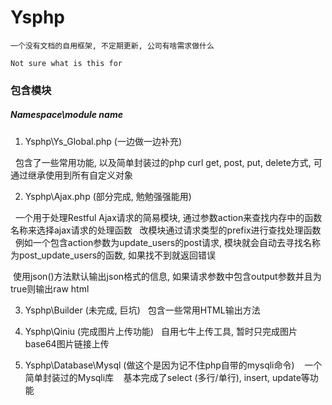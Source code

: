 # Ysphp
    一个没有文档的自用框架, 不定期更新, 公司有啥需求做什么
    
    Not sure what is this for

### 包含模块
##### Namespace\module name

1. Ysphp\Ys_Global.php (一边做一边补充)

    包含了一些常用功能, 以及简单封装过的php curl get, post, put, delete方式, 可通过继承使用到所有自定义对象

2. Ysphp\Ajax.php (部分完成, 勉勉强强能用)

    一个用于处理Restful Ajax请求的简易模块, 通过参数action来查找内存中的函数名称来选择ajax请求的处理函数
    改模块通过请求类型的prefix进行查找处理函数
    例如一个包含action参数为update_users的post请求, 模块就会自动去寻找名称为post_update_users的函数, 如果找不到就返回错误
  
  使用json()方法默认输出json格式的信息, 如果请求参数中包含output参数并且为true则输出raw html
  
3. Ysphp\Builder (未完成, 巨坑)
    包含一些常用HTML输出方法
  
4. Ysphp\Qiniu (完成图片上传功能) 
    自用七牛上传工具, 暂时只完成图片base64图片链接上传
  
5. Ysphp\Database\Mysql (做这个是因为记不住php自带的mysqli命令)
    一个简单封装过的Mysqli库
    基本完成了select (多行/单行), insert, update等功能
